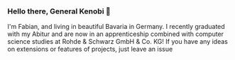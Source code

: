 ### Hello there, General Kenobi 👋

<!--
**Faaaabian/Faaaabian** is a ✨ _special_ ✨ repository because its `README.md` (this file) appears on your GitHub profile.

Here are some ideas to get you started:

- 🔭 I’m currently working on ...
- 🌱 I’m currently learning ...
- 👯 I’m looking to collaborate on ...
- 🤔 I’m looking for help with ...
- 💬 Ask me about ...
- 📫 How to reach me: ...
- 😄 Pronouns: ...
- ⚡ Fun fact: ...
-->

I'm Fabian, and living in beautiful Bavaria in Germany. I recently graduated with my Abitur and are now in an apprenticeship combined with computer science studies at Rohde & Schwarz GmbH & Co. KG! If you have any ideas on extensions or features of projects, just leave an issue 

<!--
You can see some of my previously designed websites (here)[link]. If you want me to build a project or a website for you feel free to [send me an email](mailto:0beg5pxzf@relay.firefox.com)!
-->
